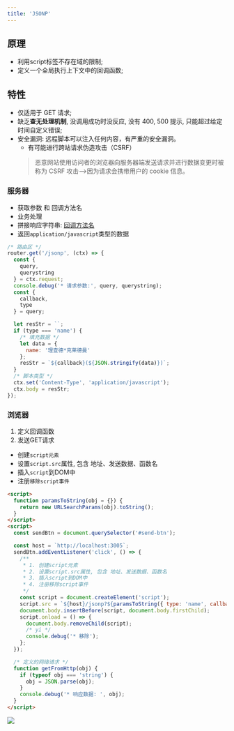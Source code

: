 ```yaml
---
title: 'JSONP'
---
```


## 原理
* 利用script标签不存在域的限制;
* 定义一个全局执行上下文中的回调函数;

## 特性

* 仅适用于 GET 请求; 
* 缺乏**查无处理机制**, 没调用成功时没反应, 没有 400, 500 提示, 只能超过给定时间自定义错误; 
* 安全漏洞: 远程脚本可以注入任何内容，有严重的安全漏洞。
  + 有可能进行跨站请求伪造攻击（CSRF）
  > 恶意网站使用访问者的浏览器向服务器端发送请求并进行数据变更时被称为 CSRF 攻击-->因为请求会携带用户的 cookie 信息。

### 服务器

* 获取参数 和 回调方法名
* 业务处理
* 拼接响应字符串: [回调方法名](参数)
* 返回`application/javascript`类型的数据

```js
/* 路由区 */
router.get('/jsonp', (ctx) => {
  const {
    query,
    querystring
  } = ctx.request;
  console.debug('* 请求参数:', query, querystring);
  const {
    callback,
    type
  } = query;

  let resStr = ``;
  if (type === 'name') {
    /* 填充数据 */
    let data = {
      name: '理查德*克莱德曼'
    };
    resStr = `${callback}(${JSON.stringify(data)})`;
  }
  /* 脚本类型 */
  ctx.set('Content-Type', 'application/javascript');
  ctx.body = resStr;
});
```

### 浏览器

1. 定义回调函数
2. 发送GET请求
  + 创建`script元素`
  + 设置`script.src`属性, 包含 地址、发送数据、函数名
  + 插入`script`到DOM中
  + 注册`移除script事件`

```HTML
<script>
  function paramsToString(obj = {}) {
    return new URLSearchParams(obj).toString();
  }
</script>
<script>
  const sendBtn = document.querySelector('#send-btn');

  const host = `http://localhost:3005`;
  sendBtn.addEventListener('click', () => {
    /**
     * 1. 创建script元素
     * 2. 设置script.src属性, 包含 地址、发送数据、函数名
     * 3. 插入script到DOM中
     * 4. 注册移除script事件
     */
    const script = document.createElement('script');
    script.src = `${host}/jsonp?${paramsToString({ type: 'name', callback: 'getFromHttp' })}`;
    document.body.insertBefore(script, document.body.firstChild);
    script.onload = () => {
      document.body.removeChild(script);
      /* yi */
      console.debug('* 移除');
    };
  });

  /* 定义的网络请求 */
  function getFromHttp(obj) {
    if (typeof obj === 'string') {
      obj = JSON.parse(obj);
    }
    console.debug('* 响应数据: ', obj);
  }
</script>
```

![](https://ran-1303246897.cos.ap-guangzhou.myqcloud.com/www/markdown/20210613175041.png)
